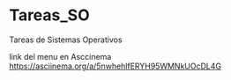 # Tareas_SO
Tareas de Sistemas Operativos

link del menu en Asccinema
https://asciinema.org/a/5nwhehlfERYH95WMNkUOcDL4G
